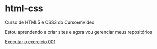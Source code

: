 # html-css
 Curso de HTML5 e CSS3 do CursoemVideo

 Estou aprendendo a criar sites e agora vou gerenciar meus repositórios

 <a href="https://tiago-carvalho-l.github.io/html-css/exercicios/ex001/index.html"> Executar o exercicio 001 </a>
